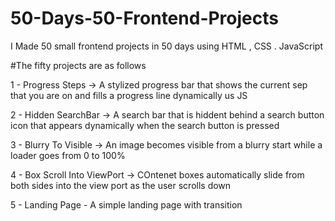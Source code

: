 # 50-Days-50-Frontend-Projects
I Made 50 small frontend projects in 50 days using HTML , CSS . JavaScript



#The fifty projects are as follows

1 - Progress Steps  -> A stylized progress bar that shows the current sep that you are on and fills a progress line dynamically us JS

2 - Hidden SearchBar -> A search bar that is hiddent behind a search button icon that appears dynamically when the search button is pressed

3 - Blurry To Visible -> An image becomes visible from a blurry start while a loader goes from 0 to 100%

4 - Box Scroll Into ViewPort -> COntenet boxes automatically slide from both sides into the view port as the user scrolls down

5 - Landing Page - A simple landing page with transition
